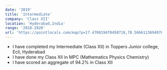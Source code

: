 ```yaml
---
date: '2019'
title: 'Intermediate'
company: 'Class XII'
location: 'Hyderabad,India'
range: '2018-2020'
url: 'https://pointlocals.com/map?p=17.470819470458718,78.56661136949789&z=14&idb=OTgxODE=&t=TG9jYXRpb24=&n=VG9wcGVycyBKdW5pb3IgQ29sbGVnZQ==&sv=VG9wcGVycyBKdW5pb3IgQ29sbGVnZQ==&o=ZGlzdGFuY2U=&c=SHlkZXJhYmFkLCBUZWxhbmdhbmE='
---
```


- I have completed my Intermediate (Class XII) in Toppers Junior college, Ecil, Hyderabad
- I have done my Class XII in MPC (Mathematics Physics Chemistry)
- I have scored an aggregate of 94.2% in Class XII
